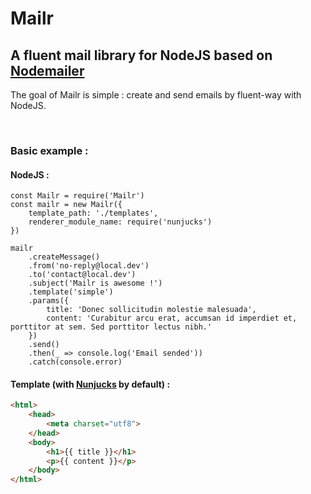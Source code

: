 # Mailr
## A fluent mail library for NodeJS based on [Nodemailer](https://github.com/nodemailer/nodemailer)

The goal of Mailr is simple : create and send emails by fluent-way with NodeJS.

<br>

### Basic example :
#### NodeJS :
```JS
const Mailr = require('Mailr')
const mailr = new Mailr({
    template_path: './templates',
    renderer_module_name: require('nunjucks')
})

mailr
    .createMessage()
    .from('no-reply@local.dev')
    .to('contact@local.dev')
    .subject('Mailr is awesome !')
    .template('simple')
    .params({
        title: 'Donec sollicitudin molestie malesuada',
        content: 'Curabitur arcu erat, accumsan id imperdiet et, porttitor at sem. Sed porttitor lectus nibh.'
    })
    .send()
    .then(_ => console.log('Email sended'))
    .catch(console.error)
``` 
#### Template (with [Nunjucks](https://mozilla.github.io/nunjucks/) by default) :
```HTML
<html>
    <head>
        <meta charset="utf8">
    </head>
    <body>
        <h1>{{ title }}</h1>
        <p>{{ content }}</p>
    </body>
</html>
```